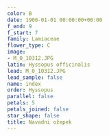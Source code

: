 ```yaml
---
color: B
date: 1900-01-01 00:00:00+00:00
f_end: 9
f_start: 7
family: Lamiaceae
flower_type: C
image:
- M_0_10312.JPG
latin: Hyssopus officinalis
lead: M_0_10312.JPG
lead_sample: false
name: index
order: Hyssopus
parallel: false
petals: 5
petals_joined: false
star_shape: false
title: Navadni ožepek
---
```


